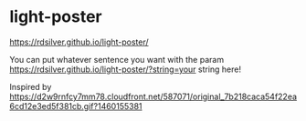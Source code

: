 # light-poster
https://rdsilver.github.io/light-poster/


You can put whatever sentence you want with the param
https://rdsilver.github.io/light-poster/?string=your string here!

Inspired by
https://d2w9rnfcy7mm78.cloudfront.net/587071/original_7b218caca54f22ea6cd12e3ed5f381cb.gif?1460155381
